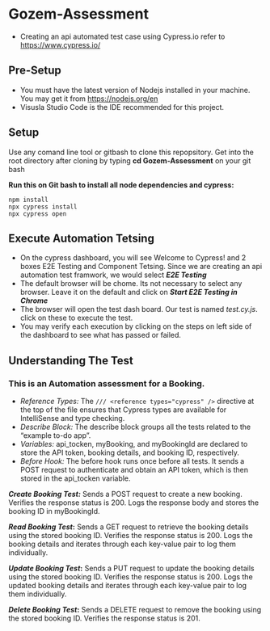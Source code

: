 # Gozem-Assessment
- Creating an api automated test case using Cypress.io  refer to https://www.cypress.io/

## Pre-Setup
- You must have the latest version of Nodejs installed in your machine. You may get it from https://nodejs.org/en
- Visusla Studio Code is the IDE recommended for this project.

## Setup
Use any comand line tool or gitbash to clone this repopsitory. Get into the root directory after cloning by typing **cd Gozem-Assessment** on your git bash 

__Run this on Git bash to install all node dependencies and cypress:__
```
npm install
npx cypress install
npx cypress open

```
## Execute Automation Tetsing
- On the cypress dashboard, you will see Welcome to Cypress! and 2 boxes E2E Testing and Component Tetsing. Since we are creating an api automation test framwork, we would select _**E2E Testing**_
- The default browser will be chome. Its not necessary to select any browser. Leave it on the default and click on _**Start E2E Testing in Chrome**_
- The browser will open the test dash board. Our test is named _test.cy.js_. click on these to execute the test.
- You may verify each execution by clicking on the steps on left side of the dashboard to see what has passed or failed.

## Understanding The Test
### This is an Automation assessment for a Booking.

* _Reference Types:_ The `/// <reference types="cypress" />` directive at the top of the file ensures that Cypress types are available for IntelliSense and type checking.
* _Describe Block:_ The describe block groups all the tests related to the “example to-do app”.
* _Variables:_ api_tocken, myBooking, and myBookingId are declared to store the API token, booking details, and booking ID, respectively.
* _Before Hook:_ The before hook runs once before all tests. It sends a POST request to authenticate and obtain an API token, which is then stored in the api_tocken variable.

**_Create Booking Test:_**
    Sends a POST request to create a new booking.
Verifies the response status is 200.
Logs the response body and stores the booking ID in myBookingId.

**_Read Booking Test_:**
  Sends a GET request to retrieve the booking details using the stored booking ID.
Verifies the response status is 200.
Logs the booking details and iterates through each key-value pair to log them individually.

**_Update Booking Test_:**
Sends a PUT request to update the booking details using the stored booking ID.
Verifies the response status is 200.
Logs the updated booking details and iterates through each key-value pair to log them individually.

**_Delete Booking Test_:**
Sends a DELETE request to remove the booking using the stored booking ID.
Verifies the response status is 201.
